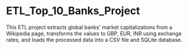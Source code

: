 # ETL_Top_10_Banks_Project
This ETL project extracts global banks' market capitalizations from a Wikipedia page, transforms the values to GBP, EUR, INR using exchange rates, and loads the processed data into a CSV file and SQLite database.
